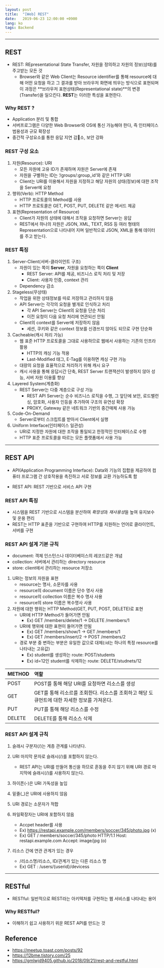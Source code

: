 ```yaml
---
layout: post
title:  "[Web] REST"
date:   2019-06-23 12:00:00 +0900
lang: ko
tags: Backend
---
```

<hr>

## REST ##
* REST: REpresentational State Transfer, 자원을 정의하고 자원의 정보(상태)를 주고받는 모든 것
    - Browser와 같은 Web Client는 Resource identifier를 통해 resource에 대해 어떤 요청을 하고 그 결과를 받아 브라우저 화면에 띄우는 방식으로 표현되며 이 과정은 **브라우저 표현상태(Representational state)**의 변경(Transfer)을 일으킨다. **REST**는 이러한 특성을 표현한다.

### Why REST ? ###
* Application 분리 및 통합
* 서버프로그램은 다양한 Web Browser와 OS에 통신 가능해야 한다, 즉 인터페이스 범용성과 규모 확장성
* 중간적 구성요소를 통한 응답 지연 감소, 보안 강화

### REST 구성 요소 ###
1. 자원(Resource): URI
    * 모든 자원에 고유 ID가 존재하며 자원은 Server에 존재
    * 자원을 구별하는 ID는  ‘/groups/:group_id’와 같은 HTTP URI
    * Client는 URI를 이용해서 자원을 지정하고 해당 자원의 상태(정보)에 대한 조작을 Server에 요청
2. 행위(Verb): HTTP Method
    * HTTP 프로토콜의 Method를 사용
    * HTTP 프로토콜은 GET, POST, PUT, DELETE 같은 메서드 제공
3. 표현(Representation of Resource)
    * Client가 자원의 상태에 대해서 조작을 요청하면 Server는 응답
    * REST에서 하나의 자원은 JSON, XML, TEXT, RSS 등 여러 형태의 Representation으로 나타내어 지며 일반적으로 JSON, XML을 통해 데이터를 주고 받는다.

### REST 특징 ###
1. Server-Client(서버-클라이언트 구조)
    * 자원이 있는 쪽이 **Server**, 자원을 요청하는 쪽이 **Client**
        - REST Server: API를 제공, 비즈니스 로직 처리 및 저장
        - Client: 사용자 인증, context 관리
    * Dependency 감소
2. Stageless(무상태)
    * 작업을 위한 상태정보를 따로 저장하고 관리하지 않음
    * API Server는 각각의 요청을 별개로 인식하고 처리
        - 각 API Server는 Client의 요청을 단순 처리
        - 이전 요청이 다음 요청 처리에 연관되선 안됨
    * Client의 context를 Server에 저장하지 않음
        - 세션, 쿠키와 같은 context 정보를 신경쓰지 않아도 되므로 구현 단순화
3. Cacheable(캐시 처리 가능)
    * 웹 표준 HTTP 프로토콜을 그대로 사용하므로 웹에서 사용하는 기존의 인프라 활용
        - HTTP의 캐싱 기능 적용
        - Last-Modified 태그, E-Tag를 이용하면 캐싱 구현 가능
    * 대량의 요청을 효율적으로 처리하기 위해 캐시 요구
    * 캐시 사용을 통해 응답시간 단축, REST Server 트랜잭션이 발생하지 않아 성능, 서버 자원 이용률 향상
4. Layered System(계층화)
    * REST Server는 다중 계층으로 구성 가능
        - REST API Server는 순수 비즈니스 로직을 수행, 그 앞단에 보안, 로드밸런싱, 암호화, 사용자 인등을 추가하여 구조의 유연성 확장
        - PROXY, Gateway 같은 네트워크 기반의 중간매체 사용 가능
5. Code-On-Demand
    * Server로부터 스크립트를 받아서 Client에서 실행
6. Uniform Interface(인터페이스 일관성)
    * URI로 지정한 자원에 대한 조작을 통일되고 한정적인 인터페이스로 수행
    * HTTP 표준 프로토콜을 따르는 모든 플랫폼에서 사용 가능
<hr>

## REST API ##
* API(Application Programming Interface): Data와 기능의 집합을 제공하여 컴퓨터 프로그램 간 상호작용을 촉진하고 서로 정보를 교환 가능하도록 함

* REST API: REST 기반으로 서비스 API 구현

### REST API 특징 ###
* 시스템을 REST 기반으로 시스템을 분산하여 *확장성*과 *재사용성*을 높여 유지보수 및 운용 편리
* REST는 HTTP 표준을 기반으로 구현하여 HTTP를 지원하는 언어로 클라이언트, 서버를 구현

### REST API 설계 기본 규칙 ###
* document: 객체 인스턴스나 데이터베이스의 레코드같은 개념
* collection: 서버에서 관리하는 directory resource
* store: client에서 관리하는 resource 저장소

1. URI는 정보의 자원을 표현
    * resource는 명사, 소문자를 사용
    * resource의 document 이름은 단수 명사 사용
    * resource의 collection 이름은 복수 명사 사용
    * resource의 store 이름은 복수명사 사용
2. 자원에 대한 행위는 HTTP Method(GET, PUT, POST, DELETE)로 표현
    * URI에 HTTP Method가 들어가면 안됨
        - Ex) GET /members/delete/1 -> DELETE /members/1
    * URI에 행위에 대한 표현이 들어가면 안됨
        - Ex) GET /members/show/1 -> GET /members/1
        - Ex) GET /members/insert/2 -> POST /members/2
    * 경로 부분 중 변하는 부분은 유일한 값으로 대체(:id는 하나의 특정 resource를 나타내는 고유값)
        - Ex) student를 생성하는 route: POST/students
        - Ex) id=12인 student를 삭제하는 route: DELETE/studnets/12

| METHOD | 역할 |
| :--------- | :--------- |
| POST       | POST를 통해 해당 URI를 요청하면 리소스를 생성 |
| GET        | GET를 통해 리소르를 조회한다. 리소스를 조회하고 해당 도큐먼트에 대한 자세한 정보를 가져온다. |
| PUT        | PUT를 통해 해당 리소스를 수정 |
DELETE       | DELETE를 통해 리소스 삭제 |

### REST API 설계 규칙 ###
1. 슬래시 구분자(/)는 계층 관계를 나타낸다.
2. URI 마지막 문자로 슬래시(/)를 포함하지 않는다.
    * REST API는 URI를 만들어 통신을 하므로 혼동을 주지 않기 위해 URI 경로 마지막에 슬래시(/)를 사용하지 않는다.
3. 하이픈(-)은 URI 가독성을 높임
4. 밑줄(_)은 URI에 사용하지 않음
5. URI 경로는 소문자가 적합
6. 파일확장자는 URI에 포함하지 않음
    * Accpet header를 사용
    * Ex) https://restapi.example.com/members/soccer/345/photo.jpg (x)
    * Ex) GET / members/soccer/345/photo HTTP/1.1 Host: restapi.example.com Accept: image/jpg (o)

7. 리소스 간에 연관 관계가 있는 경우
    * /리소스명/리소스, ID/관계가 있는 다른 리소스 명
    * Ex) GET : /users/{userid}/devicess

<hr>

## RESTful ##
* RESTful: 일반적으로 REST라는 아키텍처를 구현하는 웹 서비스를 나타내는 용어

### Why RESTful? ###
* 이해하기 쉽고 사용하기 위운 REST API를 만드는 것



## Reference ##
* https://meetup.toast.com/posts/92
* https://12bme.tistory.com/25
* https://gmlwjd9405.github.io/2018/09/21/rest-and-restful.html